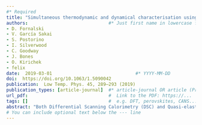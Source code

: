 ```yaml
---
#* Required
title: "Simultaneous thermodynamic and dynamical characterisation using in situ calorimetry with neutron spectroscopy"                             #*
authors:                              #* Just first name in lowercase for those from our group
- D. Fornalski
- V. García Sakai
- S. Postorino
- I. Silverwood
- C. Goodway
- J. Bones
- O. Kirichek
- felix
date:  2019-03-01                               #* YYYY-MM-DD
doi:  https://doi.org/10.1063/1.5090042                                #* https://doi.org/...
publication:  Low Temp. Phys. 45, 289–293 (2019)                        #  e.g., J. Phys. Chem. Lett. 2025, 16, 1, 184–190.
publication_types: [article-journal]  #* article-journal OR article (Preprint)
url_pdf:                              #  Link to the PDF: https://...
tags: []                              #  e.g. DFT, perovskites, CANS...
abstract: "Both Differential Scanning Calorimetry (DSC) and Quasi-elastic Neutron Scattering (QENS) are powerful analytical tools actively used in studies of phase transitions in complex solid and liquid systems. DSC is typical­ly used to map phase transition temperatures and identify sample states, and QENS provides information on the molecular scale dynamical motions, such as molecular self-diffusion or glassy dynamics, associated with such transitions. Both techniques provide highly valuable complementary information about the sample and in many cases it would be advantageous to measure in parallel with a view to linking the two observables. The biggest challenge is that the cell design which differs greatly between the two methods. Here we present a first attempt at designing a cryogenic system which will allow the simultaneous measurement of calorimetric transitions and QENS measurements, as tested on the neutron spectrometer IRIS at ISIS neutron scattering facility. The system temperature range is from 10 K to 300 K. We present and discuss the initial design of the system, preliminary test results, current challenges and limitations, and future directions."                          #* Copy of the abstract
# You can include optional text below the --- line
---
```



